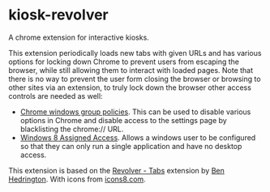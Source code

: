 # kiosk-revolver
A chrome extension for interactive kiosks.

This extension periodically loads new tabs with given URLs and has various options for locking down Chrome to prevent users from escaping the browser, while still allowing them to interact with loaded pages. Note that there is no way to prevent the user form closing the browser or browsing to other sites via an extension, to truly lock down the browser other access controls are needed as well:

  - [Chrome windows group policies](https://support.google.com/chrome/a/answer/187202?hl=en). This can be used to disable various options in Chrome and disable access to the settings page by blacklisting the chrome:// URL.
  - [Windows 8 Assigned Access](http://blogs.technet.com/b/askpfeplat/archive/2013/10/28/how-to-setup-assigned-access-in-windows-8-1-kiosk-mode.aspx). Allows a windows user to be configured so that they can only run a single application and have no desktop access.

This extension is based on the [Revolver - Tabs](https://code.google.com/p/revolver-chrome-extensions/) extension by [Ben Hedrington](http://www.buildcontext.com/). With icons from [icons8.com](http://icons8.com/web-app/758/One-Finger).
